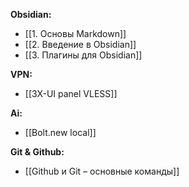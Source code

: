 **Obsidian:**
- [[1. Основы Markdown]]
- [[2. Введение в Obsidian]]
- [[3. Плагины для Obsidian]]

**VPN:**
- [[3X-UI panel VLESS]]

**Ai:**
- [[Bolt.new local]]

**Git & Github:**
- [[Github и Git – основные команды]]